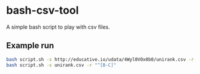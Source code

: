 # bash-csv-tool

A simple bash script to play with csv files.

## Example run

```sh
bash script.sh -s http://educative.io/udata/4Wyl0VOx0b0/unirank.csv -r "^[B-C]"
bash script.sh -s unirank.csv -r "^[B-C]"
```
